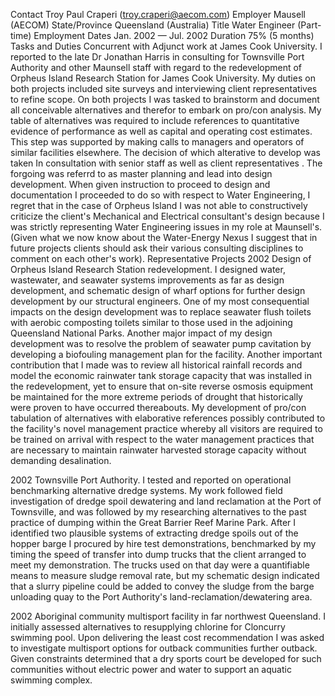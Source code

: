 Contact	Troy Paul Craperi (troy.craperi@aecom.com)
Employer	Mausell (AECOM)
State/Province	Queensland (Australia)
Title	Water Engineer (Part-time)
Employment Dates	Jan. 2002 — Jul. 2002
Duration	75% (5 months)
Tasks and Duties
Concurrent with Adjunct work at James Cook University. I reported to the late Dr Jonathan Harris in consulting for Townsville Port Authority and other Maunsell staff with regard to the redevelopment of Orpheus Island Research Station for James Cook University. My duties on both projects included site surveys and interviewing client representatives to refine scope. On both projects I was tasked to brainstorm and document all conceivable alternatives and therefor to embark on pro/con analysis. My table of alternatives was required to include references to quantitative evidence of performance as well as capital and operating cost estimates. This step was supported by making calls to managers and operators of similar facilities elsewhere. The decision of which alterative to develop was taken In consultation with senior staff as well as client representatives . The forgoing was referrd to as master planning and lead into design development. When given instruction to proceed to design and documentation I proceeded to do so with respect to Water Engineering, I regret that in the case of Orpheus Island I was not able to constructively criticize the client's Mechanical and Electrical consultant's design because I was strictly representing Water Engineering issues in my role at Maunsell's. (Given what we now know about the Water-Energy Nexus I suggest that in future projects clients should ask their various consulting disciplines to comment on each other's work).
Representative Projects
2002 Design of Orpheus Island Research Station redevelopment. I designed water, wastewater, and seawater systems improvements as far as design development, and schematic design of wharf options for further design development by our structural engineers. One of my most consequential impacts on the design development was to replace seawater flush toilets with aerobic composting toilets similar to those used in the adjoining Queensland National Parks. Another major impact of my design development was to resolve the problem of seawater pump cavitation by developing a biofouling management plan for the facility. Another important contribution that I made was to review all historical rainfall records and model the economic rainwater tank storage capacity that was installed in the redevelopment, yet to ensure that on-site reverse osmosis equipment be maintained for the more extreme periods of drought that historically were proven to have occurred thereabouts. My development of pro/con tabulation of alternatives with elaborative references possibly contributed to the facility's novel management practice whereby all visitors are required to be trained on arrival with respect to the water management practices that are necessary to maintain rainwater harvested storage capacity without demanding desalination.

2002 Townsville Port Authority. I tested and reported on operational benchmarking alternative dredge systems. My work followed field investigation of dredge spoil dewatering and land reclamation at the Port of Townsville, and was followed by my researching alternatives to the past practice of dumping within the Great Barrier Reef Marine Park. After I identified two plausible systems of extracting dredge spoils out of the hopper barge I procured by hire test demonstrations, benchmarked by my timing the speed of transfer into dump trucks that the client arranged to meet my demonstration. The trucks used on that day were a quantifiable means to measure sludge removal rate, but my schematic design indicated that a slurry pipeline could be added to convey the sludge from the barge unloading quay to the Port Authority's land-reclamation/dewatering area.

2002 Aboriginal community multisport facility in far northwest Queensland. I initially assessed alternatives to resupplying chlorine for Cloncurry swimming pool. Upon delivering the least cost recommendation I was asked to investigate multisport options for outback communities further outback. Given constraints determined that a dry sports court be developed for such communities without electric power and water to support an aquatic swimming complex.
